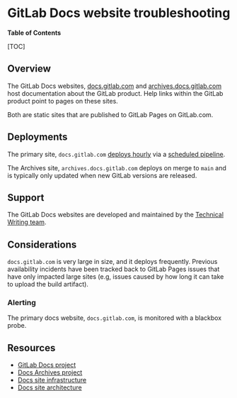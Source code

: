 # GitLab Docs website troubleshooting

**Table of Contents**

[TOC]

## Overview

The GitLab Docs websites, [docs.gitlab.com](https://docs.gitlab.com) and [archives.docs.gitlab.com](https://archives.gitlab.com) host documentation about the GitLab product. Help links within the GitLab product point to pages on these sites.

Both are static sites that are published to GitLab Pages on GitLab.com.

## Deployments

The primary site, `docs.gitlab.com` [deploys hourly](https://docs.gitlab.com/ee/development/documentation/site_architecture/deployment_process.html) via a [scheduled pipeline](https://gitlab.com/gitlab-org/gitlab-docs/-/pipeline_schedules).

The Archives site, `archives.docs.gitlab.com` deploys on merge to `main` and is typically only updated when new GitLab versions are released.

## Support

The GitLab Docs websites are developed and maintained by the [Technical Writing team](https://handbook.gitlab.com/handbook/product/ux/technical-writing/).

## Considerations

`docs.gitlab.com` is very large in size, and it deploys frequently. Previous availability incidents have been tracked back to GitLab Pages issues that have only impacted large sites (e.g, issues caused by how long it can take to upload the build artifact).

### Alerting

The primary docs website, `docs.gitlab.com`, is monitored with a blackbox probe.

## Resources

- [GitLab Docs project](https://gitlab.com/gitlab-org/gitlab-docs)
- [Docs Archives project](https://gitlab.com/gitlab-org/gitlab-docs-archives)
- [Docs site infrastructure](https://gitlab.com/gitlab-org/gitlab-docs/-/blob/main/doc/infrastructure.md?ref_type=heads)
- [Docs site architecture](https://gitlab.com/gitlab-org/gitlab-docs/-/blob/main/doc/architecture.md?ref_type=heads)
